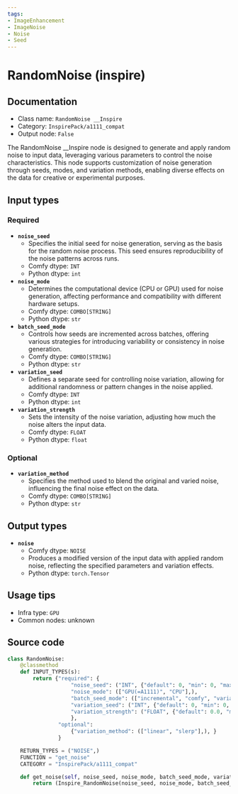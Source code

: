 ```yaml
---
tags:
- ImageEnhancement
- ImageNoise
- Noise
- Seed
---
```


# RandomNoise (inspire)
## Documentation
- Class name: `RandomNoise __Inspire`
- Category: `InspirePack/a1111_compat`
- Output node: `False`

The RandomNoise __Inspire node is designed to generate and apply random noise to input data, leveraging various parameters to control the noise characteristics. This node supports customization of noise generation through seeds, modes, and variation methods, enabling diverse effects on the data for creative or experimental purposes.
## Input types
### Required
- **`noise_seed`**
    - Specifies the initial seed for noise generation, serving as the basis for the random noise process. This seed ensures reproducibility of the noise patterns across runs.
    - Comfy dtype: `INT`
    - Python dtype: `int`
- **`noise_mode`**
    - Determines the computational device (CPU or GPU) used for noise generation, affecting performance and compatibility with different hardware setups.
    - Comfy dtype: `COMBO[STRING]`
    - Python dtype: `str`
- **`batch_seed_mode`**
    - Controls how seeds are incremented across batches, offering various strategies for introducing variability or consistency in noise generation.
    - Comfy dtype: `COMBO[STRING]`
    - Python dtype: `str`
- **`variation_seed`**
    - Defines a separate seed for controlling noise variation, allowing for additional randomness or pattern changes in the noise applied.
    - Comfy dtype: `INT`
    - Python dtype: `int`
- **`variation_strength`**
    - Sets the intensity of the noise variation, adjusting how much the noise alters the input data.
    - Comfy dtype: `FLOAT`
    - Python dtype: `float`
### Optional
- **`variation_method`**
    - Specifies the method used to blend the original and varied noise, influencing the final noise effect on the data.
    - Comfy dtype: `COMBO[STRING]`
    - Python dtype: `str`
## Output types
- **`noise`**
    - Comfy dtype: `NOISE`
    - Produces a modified version of the input data with applied random noise, reflecting the specified parameters and variation effects.
    - Python dtype: `torch.Tensor`
## Usage tips
- Infra type: `GPU`
- Common nodes: unknown


## Source code
```python
class RandomNoise:
    @classmethod
    def INPUT_TYPES(s):
        return {"required": {
                    "noise_seed": ("INT", {"default": 0, "min": 0, "max": 0xffffffffffffffff}),
                    "noise_mode": (["GPU(=A1111)", "CPU"],),
                    "batch_seed_mode": (["incremental", "comfy", "variation str inc:0.01", "variation str inc:0.05"],),
                    "variation_seed": ("INT", {"default": 0, "min": 0, "max": 0xffffffffffffffff}),
                    "variation_strength": ("FLOAT", {"default": 0.0, "min": 0.0, "max": 1.0, "step": 0.01}),
                    },
                "optional":
                    {"variation_method": (["linear", "slerp"],), }
                }

    RETURN_TYPES = ("NOISE",)
    FUNCTION = "get_noise"
    CATEGORY = "InspirePack/a1111_compat"

    def get_noise(self, noise_seed, noise_mode, batch_seed_mode, variation_seed, variation_strength, variation_method="linear"):
        return (Inspire_RandomNoise(noise_seed, noise_mode, batch_seed_mode, variation_seed, variation_strength, variation_method=variation_method),)

```
